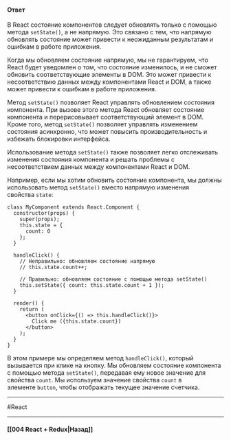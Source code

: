 #### Ответ

В React состояние компонентов следует обновлять только с помощью метода `setState()`, а не напрямую. Это связано с тем, что напрямую обновлять состояние может привести к неожиданным результатам и ошибкам в работе приложения.

Когда мы обновляем состояние напрямую, мы не гарантируем, что React будет уведомлен о том, что состояние изменилось, и не сможет обновить соответствующие элементы в DOM. Это может привести к несоответствию данных между компонентами React и DOM, а также может привести к ошибкам в работе приложения.

Метод `setState()` позволяет React управлять обновлением состояния компонента. При вызове этого метода React обновляет состояние компонента и перерисовывает соответствующий элемент в DOM. Кроме того, метод `setState()` позволяет управлять изменением состояния асинхронно, что может повысить производительность и избежать блокировки интерфейса.

Использование метода `setState()` также позволяет легко отслеживать изменения состояния компонента и решать проблемы с несоответствием данных между компонентами React и DOM.

Например, если мы хотим обновить состояние компонента, мы должны использовать метод `setState()` вместо напрямую изменения свойства `state`:

```
class MyComponent extends React.Component {
  constructor(props) {
    super(props);
    this.state = {
      count: 0
    };
  }

  handleClick() {
    // Неправильно: обновляем состояние напрямую
    // this.state.count++;
    
    // Правильно: обновляем состояние с помощью метода setState()
    this.setState({ count: this.state.count + 1 });
  }

  render() {
    return (
      <button onClick={() => this.handleClick()}>
        Click me ({this.state.count})
      </button>
    );
  }
}
```

В этом примере мы определяем метод `handleClick()`, который вызывается при клике на кнопку. Мы обновляем состояние компонента с помощью метода `setState()`, передавая ему новое значение для свойства `count`. Мы используем значение свойства `count` в элементе `button`, чтобы отображать текущее значение счетчика.

____
#React

____

#### [[004 React + Redux|Назад]]
